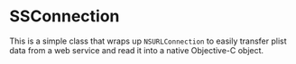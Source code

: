 SSConnection
============

This is a simple class that wraps up `NSURLConnection` to easily transfer plist data from a web service and read it into a native Objective-C object.
